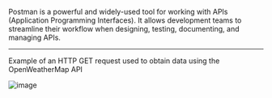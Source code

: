 Postman is a powerful and widely-used tool for working with APIs (Application Programming Interfaces). 
It allows development teams to streamline their workflow when designing, testing, documenting, and managing APIs.
<hr>

Example of an HTTP GET request used to obtain data using the OpenWeatherMap API 

![image](https://github.com/user-attachments/assets/38ceeab2-26b2-4312-90eb-3d47e2abf3b0)
